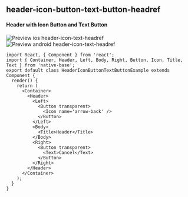 ## header-icon-button-text-button-headref
#### Header with Icon Button and Text Button

![Preview ios header-icon-text-headref](https://github.com/GeekyAnts/NativeBase-KitchenSink/raw/v2.2.0/screenshots/ios/header-with-icon-button-and-text.png)
![Preview android header-icon-text-headref](https://github.com/GeekyAnts/NativeBase-KitchenSink/raw/v2.2.0/screenshots/android/header-with-icon-button-and-text.png)

<pre class="line-numbers"><code class="language-jsx">import React, { Component } from 'react';
import { Container, Header, Left, Body, Right, Button, Icon, Title, Text } from 'native-base';
export default class HeaderIconButtonTextButtonExample extends Component {
  render() {
    return (
      &lt;Container>
        &lt;Header>
          &lt;Left>
            &lt;Button transparent>
              &lt;Icon name='arrow-back' />
            &lt;/Button>
          &lt;/Left>
          &lt;Body>
            &lt;Title>Header&lt;/Title>
          &lt;/Body>
          &lt;Right>
            &lt;Button transparent>
              &lt;Text>Cancel&lt;/Text>
            &lt;/Button>
          &lt;/Right>
        &lt;/Header>
      &lt;/Container>
    );
  }
}</code></pre><br />